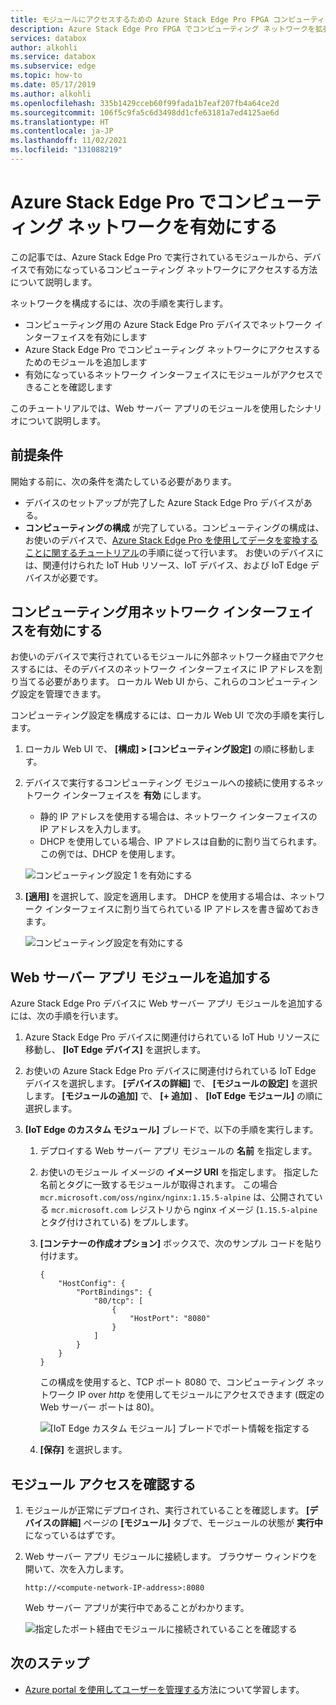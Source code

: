 ```yaml
---
title: モジュールにアクセスするための Azure Stack Edge Pro FPGA コンピューティング ネットワーク管理
description: Azure Stack Edge Pro FPGA でコンピューティング ネットワークを拡張して外部 IP 経由でモジュールにアクセスする方法を説明します。
services: databox
author: alkohli
ms.service: databox
ms.subservice: edge
ms.topic: how-to
ms.date: 05/17/2019
ms.author: alkohli
ms.openlocfilehash: 335b1429cceb60f99fada1b7eaf207fb4a64ce2d
ms.sourcegitcommit: 106f5c9fa5c6d3498dd1cfe63181a7ed4125ae6d
ms.translationtype: HT
ms.contentlocale: ja-JP
ms.lasthandoff: 11/02/2021
ms.locfileid: "131088219"
---
```

# <a name="enable-compute-network-on-your-azure-stack-edge-pro"></a>Azure Stack Edge Pro でコンピューティング ネットワークを有効にする

この記事では、Azure Stack Edge Pro で実行されているモジュールから、デバイスで有効になっているコンピューティング ネットワークにアクセスする方法について説明します。

ネットワークを構成するには、次の手順を実行します。

- コンピューティング用の Azure Stack Edge Pro デバイスでネットワーク インターフェイスを有効にします
- Azure Stack Edge Pro でコンピューティング ネットワークにアクセスするためのモジュールを追加します
- 有効になっているネットワーク インターフェイスにモジュールがアクセスできることを確認します

このチュートリアルでは、Web サーバー アプリのモジュールを使用したシナリオについて説明します。

## <a name="prerequisites"></a>前提条件

開始する前に、次の条件を満たしている必要があります。

- デバイスのセットアップが完了した Azure Stack Edge Pro デバイスがある。
- **コンピューティングの構成** が完了している。コンピューティングの構成は、お使いのデバイスで、[Azure Stack Edge Pro を使用してデータを変換することに関するチュートリアル](azure-stack-edge-deploy-configure-compute-advanced.md#configure-compute)の手順に従って行います。 お使いのデバイスには、関連付けられた IoT Hub リソース、IoT デバイス、および IoT Edge デバイスが必要です。

## <a name="enable-network-interface-for-compute"></a>コンピューティング用ネットワーク インターフェイスを有効にする

お使いのデバイスで実行されているモジュールに外部ネットワーク経由でアクセスするには、そのデバイスのネットワーク インターフェイスに IP アドレスを割り当てる必要があります。 ローカル Web UI から、これらのコンピューティング設定を管理できます。

コンピューティング設定を構成するには、ローカル Web UI で次の手順を実行します。

1. ローカル Web UI で、 **[構成] > [コンピューティング設定]** の順に移動します。  

2. デバイスで実行するコンピューティング モジュールへの接続に使用するネットワーク インターフェイスを **有効** にします。

    - 静的 IP アドレスを使用する場合は、ネットワーク インターフェイスの IP アドレスを入力します。
    - DHCP を使用している場合、IP アドレスは自動的に割り当てられます。 この例では、DHCP を使用します。

    ![コンピューティング設定 1 を有効にする](media/azure-stack-edge-extend-compute-access-modules/enable-compute-setting-1.png)

3. **[適用]** を選択して、設定を適用します。 DHCP を使用する場合は、ネットワーク インターフェイスに割り当てられている IP アドレスを書き留めておきます。

    ![コンピューティング設定を有効にする](media/azure-stack-edge-extend-compute-access-modules/enable-compute-setting-2.png)

## <a name="add-webserver-app-module"></a>Web サーバー アプリ モジュールを追加する

Azure Stack Edge Pro デバイスに Web サーバー アプリ モジュールを追加するには、次の手順を行います。

1. Azure Stack Edge Pro デバイスに関連付けられている IoT Hub リソースに移動し、 **[IoT Edge デバイス]** を選択します。
2. お使いの Azure Stack Edge Pro デバイスに関連付けられている IoT Edge デバイスを選択します。 **[デバイスの詳細]** で、 **[モジュールの設定]** を選択します。 **[モジュールの追加]** で、 **[+ 追加]** 、 **[IoT Edge モジュール]** の順に選択します。
3. **[IoT Edge のカスタム モジュール]** ブレードで、以下の手順を実行します。

    1. デプロイする Web サーバー アプリ モジュールの **名前** を指定します。
    2. お使いのモジュール イメージの **イメージ URI** を指定します。 指定した名前とタグに一致するモジュールが取得されます。 この場合 `mcr.microsoft.com/oss/nginx/nginx:1.15.5-alpine` は、公開されている `mcr.microsoft.com` レジストリから nginx イメージ (`1.15.5-alpine` とタグ付けされている) をプルします。
    3. **[コンテナーの作成オプション]** ボックスで、次のサンプル コードを貼り付けます。  

        ```
        {
            "HostConfig": {
                "PortBindings": {
                    "80/tcp": [
                        {
                            "HostPort": "8080"
                        }
                    ]
                }
            }
        }
        ```

        この構成を使用すると、TCP ポート 8080 で、コンピューティング ネットワーク IP over *http* を使用してモジュールにアクセスできます (既定の Web サーバー ポートは 80)。

        ![[IoT Edge カスタム モジュール] ブレードでポート情報を指定する](media/azure-stack-edge-extend-compute-access-modules/module-information.png)

    4. **[保存]** を選択します。

## <a name="verify-module-access"></a>モジュール アクセスを確認する

1. モジュールが正常にデプロイされ、実行されていることを確認します。 **[デバイスの詳細]** ページの **[モジュール]** タブで、モージュールの状態が **実行中** になっているはずです。  
2. Web サーバー アプリ モジュールに接続します。 ブラウザー ウィンドウを開いて、次を入力します。

    `http://<compute-network-IP-address>:8080`

    Web サーバー アプリが実行中であることがわかります。

    ![指定したポート経由でモジュールに接続されていることを確認する](media/azure-stack-edge-extend-compute-access-modules/verify-connect-module-1.png)

## <a name="next-steps"></a>次のステップ

- [Azure portal を使用してユーザーを管理する](azure-stack-edge-manage-users.md)方法について学習します。
